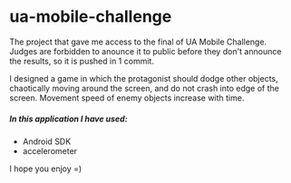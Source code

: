 # ua-mobile-challenge
The project that gave me access to the final of UA Mobile Challenge. Judges are forbidden to anounce it to public before they don't announce the results, so it is pushed in 1 commit.

I designed a game in which the protagonist should dodge other objects, chaotically moving around the screen, and do not crash into edge of the screen. Movement speed of enemy objects increase with time.
##### In this application I have used: 
+ Android SDK
+ accelerometer

I hope you enjoy =) 
